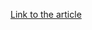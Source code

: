 [Link to the article](https://accenture.com/us-en/blogs/security/information-stealer-malware-on-dark-web)
